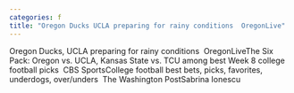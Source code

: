 ```yaml
---
categories: f
title: "Oregon Ducks UCLA preparing for rainy conditions  OregonLive"
---
```

Oregon Ducks, UCLA preparing for rainy conditions&nbsp;&nbsp;OregonLiveThe Six Pack: Oregon vs. UCLA, Kansas State vs. TCU among best Week 8 college football picks&nbsp;&nbsp;CBS SportsCollege football best bets, picks, favorites, underdogs, over/unders&nbsp;&nbsp;The Washington PostSabrina Ionescu 